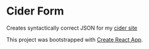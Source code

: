 # Cider Form

Creates syntactically correct JSON for my [cider site](http://peterbreen.info/cider)


This project was bootstrapped with [Create React App](https://github.com/facebookincubator/create-react-app).
